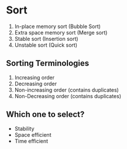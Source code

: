 # Sort

1. In-place memory sort (Bubble Sort)
2. Extra space memory sort (Merge sort)
3. Stable sort (Insertion sort)
4. Unstable sort (Quick sort)

## Sorting Terminologies
1. Increasing order
2. Decreasing order
3. Non-increasing order (contains duplicates)
4. Non-Decreasing order (contains duplicates)


## Which one to select?
- Stability
- Space efficient
- Time efficient